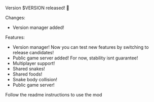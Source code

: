 Version $VERSION released! 🥳

Changes:
- Version manager added!

Features:
- Version manager! Now you can test new features by switching to release candidates!
- Public game server added! For now, stability isnt guarantee!
- Multiplayer support!
- Shared snakes!
- Shared foods!
- Snake body collision!
- Public game server!

Follow the readme instructions to use the mod
